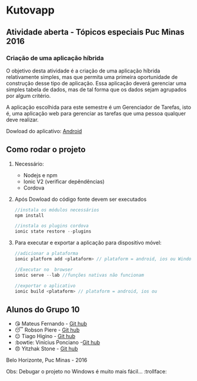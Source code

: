 # Kutovapp

## Atividade aberta - Tópicos especiais Puc Minas 2016

### Criação de uma aplicação híbrida

O objetivo desta atividade é a criação de uma aplicação híbrida relativamente simples, mas que permita uma primeira oportunidade de construção desse tipo de aplicação. Essa aplicação deverá gerenciar uma simples tabela de dados, mas de tal forma que os dados sejam agrupados por algum critério.

A aplicação escolhida para este semestre é um Gerenciador de Tarefas, isto é, uma aplicação web para gerenciar as tarefas que uma pessoa qualquer deve realizar.

Dowload do aplicativo: [Android](https://github.com/robsonpiere/kutovapp/raw/master/APLICATIVO_GERADO/android-debug.apk)

Como rodar o projeto
---------

1. Necessário:

    - Nodejs e npm 
    - Ionic V2 (verificar depêndências)
    - Cordova

2. Após Dowload do código fonte devem ser executados 

    ```javascript
    //instala os módulos necessários
    npm install
    ```

    ```javascript
    //instala os plugins cordova
    ionic state restore --plugins 
    ```
3. Para executar e exportar a aplicação para dispositivo móvel:

    ```javascript
    //adicionar a plataforma
    ionic platform add <plataform> // plataform = android, ios ou Windows

    //Executar no  browser
    ionic serve --lab //funções nativas não funcionam

    //exportar o aplicativo
    ionic build <plataform> // plataform = android, ios ou 

    ```

Alunos do Grupo 10
----------

-  :kissing_heart: Mateus Fernando - [Git hub](https://github.com/mfpinheiro)
-  :sleeping:  Robson Piere - [Git hub](https://github.com/robsonpiere)
-  :neutral_face: Tiago Higino - [Git hub](https://github.com/tiagohigino)
-  :bowtie:  Vinícius Ponciano -[Git hub](https://github.com/viniciusponciano)
-  :angry:  Yitzhak Stone - [Git hub](https://github.com/YitzhakStone)

Belo Horizonte, Puc Minas - 2016

Obs: Debugar o projeto no Windows é muito mais fácil...  :trollface: